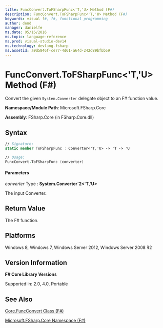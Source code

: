 ```yaml
---
title: FuncConvert.ToFSharpFunc<'T,'U> Method (F#)
description: FuncConvert.ToFSharpFunc<'T,'U> Method (F#)
keywords: visual f#, f#, functional programming
author: dend
manager: danielfe
ms.date: 05/16/2016
ms.topic: language-reference
ms.prod: visual-studio-dev14
ms.technology: devlang-fsharp
ms.assetid: a9d5846f-ce77-4d61-a64d-242d89bfbb69 
---
```


# FuncConvert.ToFSharpFunc<'T,'U> Method (F#)

Convert the given `System.Converter` delegate object to an F# function value.

**Namespace/Module Path**: Microsoft.FSharp.Core

**Assembly**: FSharp.Core (in FSharp.Core.dll)


## Syntax

```fsharp
// Signature:
static member ToFSharpFunc : Converter<'T,'U> -> 'T -> 'U

// Usage:
FuncConvert.ToFSharpFunc (converter)
```

#### Parameters
<em>converter</em>
Type
: <strong>System.Converter&#96;2</strong><strong>&lt;'T,'U&gt;</strong>


The input Converter.

## Return Value

The F# function.

## Platforms
Windows 8, Windows 7, Windows Server 2012, Windows Server 2008 R2

## Version Information
**F# Core Library Versions**

Supported in: 2.0, 4.0, Portable

## See Also
[Core.FuncConvert Class &#40;F&#35;&#41;](Core.FuncConvert-Class-%5BFSharp%5D.md)

[Microsoft.FSharp.Core Namespace &#40;F&#35;&#41;](Microsoft.FSharp.Core-Namespace-%5BFSharp%5D.md)